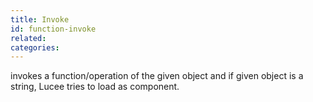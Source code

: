 ```yaml
---
title: Invoke
id: function-invoke
related:
categories:
---
```


invokes a function/operation of the given object and if given object is a string, Lucee tries to load as component.
